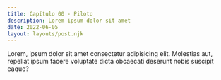 ```yaml
---
title: Capítulo 00 - Piloto
description: Lorem ipsum dolor sit amet
date: 2022-06-05
layout: layouts/post.njk
---
```


Lorem, ipsum dolor sit amet consectetur adipisicing elit. Molestias aut, repellat ipsum facere voluptate dicta obcaecati deserunt nobis suscipit eaque?